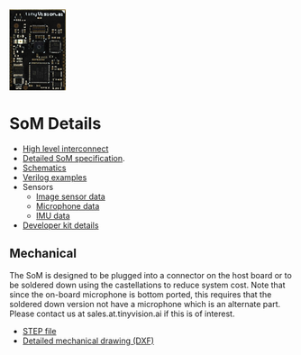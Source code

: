 <img src="../resources/images/Module_front.jpg" alt="Module Front" width="100"/>
<!img src="../resources/images/Module_back.jpg" alt="Module Back" width="100"/-->

# SoM Details

- [High level interconnect](../resources/images/SoM_interconnect_details.png)
- [Detailed SoM specification](./SoM_Specification.md).
- [Schematics](./Schematics)
- [Verilog examples](./RTL)
- Sensors
  - [Image sensor data](./Misc/Images)
  - [Microphone data](Misc/Audio)
  - [IMU data](./Misc/IMU)
- [Developer kit details](../resources/images/SoM_devkit_details.png)

## Mechanical
The SoM is designed to be plugged into a connector on the host board or to be soldered down using the castellations to reduce system cost. Note that since the on-board microphone is bottom ported, this requires that the soldered down version not have a microphone which is an alternate part. Please contact us at sales.at.tinyvision.ai if this is of interest.
- [STEP file](./SoM_step.step)
- [Detailed mechanical drawing (DXF)](./SoM_mech_drawing.dxf)
